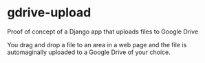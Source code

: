# gdrive-upload
Proof of concept of a Django app that uploads files to Google Drive

You drag and drop a file to an area in a web page and the file is automaginally uploaded to a Google Drive of your choice.
